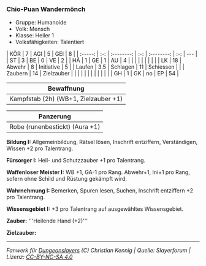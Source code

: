 ### Chio-Puan Wandermönch

- Gruppe: Humanoide
- Volk: Mensch
- Klasse: Heiler 1
- Volksfähigkeiten: Talentiert

|   KÖR   |  7  |    AGI     |  5  |    GEI     |  8  |
| :-----: | :-: | :--------: | :-: | :--------: | :-: | --- |
|   ST    |  3  |     BE     |  0  |     VE     |  2  |
|   HÄ    |  1  |     GE     |  1  |     AU     |  4  |
|         |     |            |     |            |     |     |
|   LK    | 18  |   Abwehr   |  8  | Initiative |  5  |
| Laufen  | 3.5 |  Schlagen  | 11  | Schiessen  |     |
| Zaubern | 14  | Zielzauber |     |            |     |
|         |     |            |     |            |     |     |
|   GH    |  1  |     GK     | no  |     EP     | 54  |

|              Bewaffnung              |
| :----------------------------------: |
| Kampfstab (2h) (WB+1, Zielzauber +1) |

|           Panzerung            |
| :----------------------------: |
| Robe (runenbestickt) (Aura +1) |

**Bildung I:** Allgemeinbildung, Rätsel lösen, Inschrift entziffern, Verständigen, Wissen +2 pro Talentrang.

**Fürsorger I:** Heil- und Schutzzauber +1 pro Talentrang.

**Waffenloser Meister I:** WB +1, GA-1 pro Rang. Abwehr+1, Ini+1 pro Rang, sofern ohne Schild und Rüstung gekämpft wird.

**Wahrnehmung I:** Bemerken, Spuren lesen, Suchen, Inschrift entziffern +2 pro Talentrang.

**Wissensgebiet I:** +3 pro Talentrang auf ausgewähltes Wissensgebiet.

**Zauber:** '''Heilende Hand (+2)'''

**Zielzauber:**

---

_Fanwerk für [Dungeonslayers](https://www.dungeonslayers.net/) (C) Christian Kennig | Quelle: Slayerforum | Lizenz: [CC-BY-NC-SA 4.0](https://creativecommons.org/licenses/by-nc-sa/4.0/deed.de)_
